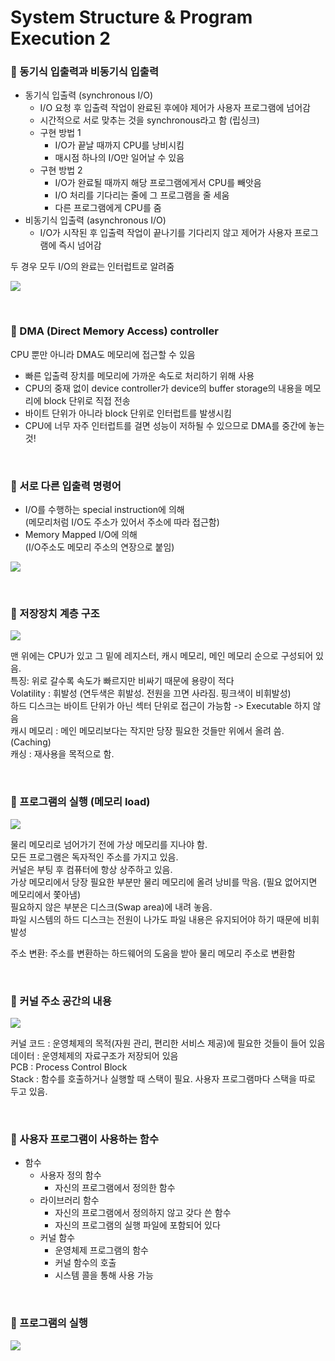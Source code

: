# System Structure & Program Execution 2

### 🤖 동기식 입출력과 비동기식 입출력
- 동기식 입출력 (synchronous I/O)
  - I/O 요청 후 입출력 작업이 완료된 후에야 제어가 사용자 프로그램에 넘어감
  - 시간적으로 서로 맞추는 것을 synchronous라고 함 (립싱크)
  - 구현 방법 1
    - I/O가 끝날 때까지 CPU를 낭비시킴
    - 매시점 하나의 I/O만 일어날 수 있음
  - 구현 방법 2
    - I/O가 완료될 때까지 해당 프로그램에게서 CPU를 빼앗음
    - I/O 처리를 기다리는 줄에 그 프로그램을 줄 세움
    - 다른 프로그램에게 CPU를 줌
- 비동기식 입출력 (asynchronous I/O)
  - I/O가 시작된 후 입출력 작업이 끝나기를 기다리지 않고 제어가 사용자 프로그램에 즉시 넘어감

두 경우 모두 I/O의 완료는 인터럽트로 알려줌

![](https://velog.velcdn.com/images/jimeaning/post/7a28e5e0-0d2e-4782-82ec-3ee4dd6981f2/image.png)

<br>

### 🤖 DMA (Direct Memory Access) controller
CPU 뿐만 아니라 DMA도 메모리에 접근할 수 있음
- 빠른 입출력 장치를 메모리에 가까운 속도로 처리하기 위해 사용
- CPU의 중재 없이 device controller가 device의 buffer storage의 내용을 메모리에 block 단위로 직접 전송
- 바이트 단위가 아니라 block 단위로 인터럽트를 발생시킴
- CPU에 너무 자주 인터럽트를 걸면 성능이 저하될 수 있으므로 DMA를 중간에 놓는 것!

<br>

### 🤖 서로 다른 입출력 명령어
- I/O를 수행하는 special instruction에 의해  
  (메모리처럼 I/O도 주소가 있어서 주소에 따라 접근함)
- Memory Mapped I/O에 의해  
 (I/O주소도 메모리 주소의 연장으로 붙임)

![](https://velog.velcdn.com/images/jimeaning/post/ec78c95b-fc41-4852-a9b4-d495d5fd43db/image.png)


<br>

### 🤖 저장장치 계층 구조

![](https://velog.velcdn.com/images/jimeaning/post/886be606-4e25-4206-b536-12b37bfe6225/image.png)

맨 위에는 CPU가 있고 그 밑에 레지스터, 캐시 메모리, 메인 메모리 순으로 구성되어 있음.  
특징: 위로 갈수록 속도가 빠르지만 비싸기 때문에 용량이 적다  
Volatility : 휘발성 (연두색은 휘발성. 전원을 끄면 사라짐. 핑크색이 비휘발성)  
하드 디스크는 바이트 단위가 아닌 섹터 단위로 접근이 가능함 -> Executable 하지 않음  
캐시 메모리 : 메인 메모리보다는 작지만 당장 필요한 것들만 위에서 올려 씀. (Caching)  
캐싱 : 재사용을 목적으로 함.


<br>

### 🤖 프로그램의 실행 (메모리 load)
![](https://velog.velcdn.com/images/jimeaning/post/b1bb5174-2c2d-45e7-821f-1f3e117b4f33/image.png)

물리 메모리로 넘어가기 전에 가상 메모리를 지나야 함.  
모든 프로그램은 독자적인 주소를 가지고 있음.  
커널은 부팅 후 컴퓨터에 항상 상주하고 있음.  
가상 메모리에서 당장 필요한 부분만 물리 메모리에 올려 낭비를 막음. (필요 없어지면 메모리에서 쫓아냄)  
필요하지 않은 부분은 디스크(Swap area)에 내려 놓음.  
파일 시스템의 하드 디스크는 전원이 나가도 파일 내용은 유지되어야 하기 때문에 비휘발성

주소 변환: 주소를 변환하는 하드웨어의 도움을 받아 물리 메모리 주소로 변환함

<br>

### 🤖 커널 주소 공간의 내용

![](https://velog.velcdn.com/images/jimeaning/post/98ec7dc3-7f6d-41e4-9060-a9fee4b4fb6c/image.png)

커널 코드 : 운영체제의 목적(자원 관리, 편리한 서비스 제공)에 필요한 것들이 들어 있음  
데이터 : 운영체제의 자료구조가 저장되어 있음  
PCB : Process Control Block  
Stack : 함수를 호출하거나 실행할 때 스택이 필요. 사용자 프로그램마다 스택을 따로 두고 있음.

<br>

### 🤖 사용자 프로그램이 사용하는 함수
- 함수
  - 사용자 정의 함수
    - 자신의 프로그램에서 정의한 함수
  - 라이브러리 함수
    - 자신의 프로그램에서 정의하지 않고 갖다 쓴 함수
    - 자신의 프로그램의 실행 파일에 포함되어 있다
  - 커널 함수
    - 운영체제 프로그램의 함수
    - 커널 함수의 호출 
    - 시스템 콜을 통해 사용 가능


<br>

### 🤖 프로그램의 실행

![](https://velog.velcdn.com/images/jimeaning/post/c1fcc964-a9b1-4ded-9e2e-3b183fae40b0/image.png)

